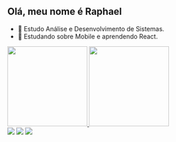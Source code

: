 ## Olá, meu nome é Raphael

- 🔭 Estudo Análise e Desenvolvimento de Sistemas.
- 🌱 Estudando sobre Mobile e aprendendo React.

 <div>
  <a href="https://github.com/cazimii">
  <img height="180em" src="https://github-readme-stats.vercel.app/api?username=cazimii&show_icons=true&theme=dracula&include_all_commits=true&count_private=true"/>
  <img height="180em" src="https://github-readme-stats.vercel.app/api/top-langs/?username=cazimii&layout=compact&langs_count=7&theme=dracula"/>
</div>

<div> 
  <a href="https://instagram.com/putsrapha" target="_blank"><img src="https://img.shields.io/badge/-Instagram-%23E4405F?style=for-the-badge&logo=instagram&logoColor=white" target="_blank"></a>
  <a href = "mailto:raphapereira.2222@gmail.com"><img src="https://img.shields.io/badge/-Gmail-%23333?style=for-the-badge&logo=gmail&logoColor=white" target="_blank"></a>
  <a href="https://www.linkedin.com/in/raphael-pereira-76417616b/" target="_blank"><img src="https://img.shields.io/badge/-LinkedIn-%230077B5?style=for-the-badge&logo=linkedin&logoColor=white" target="_blank"></a>
 
</div>
